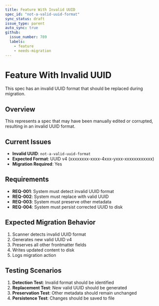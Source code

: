 ```yaml
---
title: Feature With Invalid UUID
spec_id: "not-a-valid-uuid-format"
sync_status: draft
issue_type: parent
auto_sync: true
github:
  issue_number: 789
  labels:
    - feature
    - needs-migration
---
```


# Feature With Invalid UUID

This spec has an invalid UUID format that should be replaced during migration.

## Overview

This represents a spec that may have been manually edited or corrupted, resulting in an invalid UUID format.

## Current Issues

- **Invalid UUID**: `not-a-valid-uuid-format`
- **Expected Format**: UUID v4 (xxxxxxxx-xxxx-4xxx-yxxx-xxxxxxxxxxxx)
- **Migration Required**: Yes

## Requirements

- **REQ-001**: System must detect invalid UUID format
- **REQ-002**: System must replace with valid UUID
- **REQ-003**: System must preserve other metadata
- **REQ-004**: System must persist corrected UUID to disk

## Expected Migration Behavior

1. Scanner detects invalid UUID format
2. Generates new valid UUID v4
3. Preserves all other frontmatter fields
4. Writes updated content to disk
5. Logs migration action

## Testing Scenarios

1. **Detection Test**: Invalid format should be identified
2. **Replacement Test**: New valid UUID should be generated
3. **Preservation Test**: Other metadata should remain unchanged
4. **Persistence Test**: Changes should be saved to file
